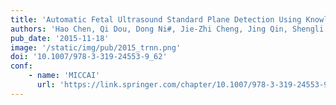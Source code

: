 ```yaml
---
title: 'Automatic Fetal Ultrasound Standard Plane Detection Using Knowledge Transferred Recurrent Neural Networks, <font color=red>MICCAI Young Scientist Publication Impact Award</font>'
authors: 'Hao Chen, Qi Dou, Dong Ni#, Jie-Zhi Cheng, Jing Qin, Shengli Li, Pheng-Ann Heng'
pub_date: '2015-11-18'
image: '/static/img/pub/2015_trnn.png'
doi: '10.1007/978-3-319-24553-9_62'
conf:
    - name: 'MICCAI'
      url: 'https://link.springer.com/chapter/10.1007/978-3-319-24553-9_62'
---
```

